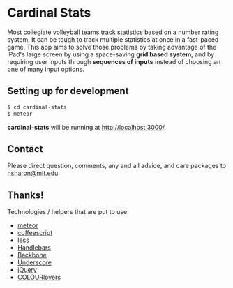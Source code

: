 Cardinal Stats
==============================


Most collegiate volleyball teams track statistics based on a number rating system. It can be tough to track multiple statistics at once in a fast-paced game. This app aims to solve those problems by taking advantage of the iPad's large screen by using a space-saving __grid based system__, and by requiring user inputs through __sequences of inputs__ instead of choosing an one of many input options.

Setting up for development
--------------------------

```bash
$ cd cardinal-stats
$ meteor
```

**cardinal-stats** will be running at [http://localhost:3000/](http://localhost:3000/)

Contact
-------

Please direct question, comments, any and all advice, and care packages to <hsharon@mit.edu>

Thanks!
-------

Technologies / helpers that are put to use:
+ [meteor](https://www.meteor.com/)
+ [coffeescript](http://coffeescript.org/)
+ [less](http://lesscss.org/)
+ [Handlebars](http://handlebarsjs.com/)
+ [Backbone](http://backbonejs.org/)
+ [Underscore](http://underscorejs.org/)
+ [jQuery](http://jquery.com/)
+ [COLOURlovers](http://www.colourlovers.com/)
